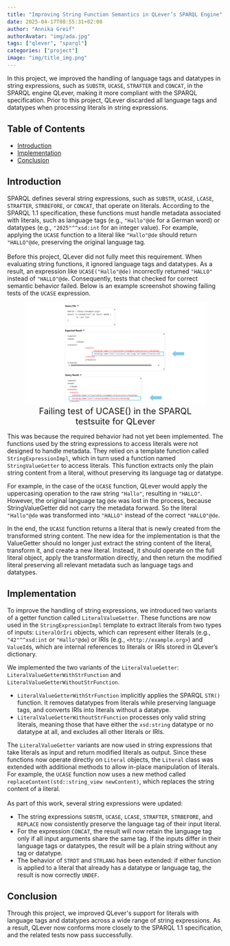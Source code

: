 ```yaml
---
title: "Improving String Function Semantics in QLever’s SPARQL Engine"
date: 2025-04-17T08:55:31+02:00
author: "Annika Greif"
authorAvatar: "img/ada.jpg"
tags: ["qlever", "sparql"]
categories: ["project"]
image: "img/title_img.png"
---
```


In this project, we improved the handling of language tags and datatypes in string expressions, such as `SUBSTR`, `UCASE`, `STRAFTER` and `CONCAT`, in the SPARQL engine QLever, making it more compliant with the SPARQL specification. Prior to this project, QLever discarded all language tags and datatypes when processing literals in string expressions.

## Table of Contents
- [Introduction](#introduction)
- [Implementation](#implementation)
- [Conclusion](#conclusion)

## Introduction
SPARQL defines several string expressions, such as `SUBSTR`, `UCASE`, `LCASE`, `STRAFTER`, `STRBEFORE`, or `CONCAT`, that operate on literals. According to the SPARQL 1.1 specification, these functions must handle metadata associated with literals, such as language tags (e.g., `"Hallo"@de` for a German word) or datatypes (e.g., `"2025"^^xsd:int` for an integer value). For example, applying  the `UCASE` function to a literal like `"Hallo"@de` should return `"HALLO"@de`, preserving the original language tag.\
\
Before this project, QLever did not fully meet this requirement. When evaluating string functions, it ignored language tags and datatypes. As a result, an expression like `UCASE("Hallo"@de)` incorrectly returned `"HALLO"` instead of `"HALLO"@de`. Consequently, tests that checked for correct semantic behavior failed. Below is an example screenshot showing failing tests of the `UCASE` expression.
<figure style="text-align: center;">
    <center><img src="./img/ucase_error.png" alt="distribution of section lengths for each index" width="700"/></center>
    <figcaption style="font-size: 20px;">Failing test of UCASE() in the SPARQL testsuite for QLever</figcaption>
</figure>

This was because the required behavior had not yet been implemented. The functions used by the string expressions to access literals were not designed to handle metadata. They relied on a template function called `StringExpressionImpl`, which in turn used a function named `StringValueGetter` to access literals. This function extracts only the plain string content from a literal, without preserving its language tag or datatype.

For example, in the case of the `UCASE` function, QLever would apply the uppercasing operation to the raw string `"Hallo"`, resulting in `"HALLO"`. However, the original language tag `@de` was lost in the process, because StringValueGetter did not carry the metadata forward. So the literal `"Hallo"@de` was transformed into `"HALLO"` instead of the correct `"HALLO"@de`.

In the end, the `UCASE` function returns a literal that is newly created from the transformed string content. The new idea for the implementation is that the ValueGetter should no longer just extract the string content of the literal, transform it, and create a new literal. Instead, it should operate on the full literal object, apply the transformation directly, and then return the modified literal preserving all relevant metadata such as language tags and datatypes.

## Implementation
To improve the handling of string expressions, we introduced two variants of a getter function called `LiteralValueGetter`. These functions are now used in the `StringExpressionImpl` template to extract literals from two types of inputs: `LiteralOrIri` objects, which can represent either literals (e.g., `"42"^^xsd:int` or `"Hallo"@de`) or IRIs (e.g., `<http://example.org>`) and `ValueId`s, which are internal references to literals or IRIs stored in QLever’s dictionary.

We implemented the two variants of the `LiteralValueGetter`: `LiteralValueGetterWithStrFunction` and `LiteralValueGetterWithoutStrFunction`. 
- `LiteralValueGetterWithStrFunction` implicitly applies the SPARQL `STR()` function. It removes datatypes from literals while preserving language tags, and converts IRIs into literals without a datatype. 
- `LiteralValueGetterWithoutStrFunction` processes only valid string literals, meaning those that have either the `xsd:string` datatype or no datatype at all, and excludes all other literals or IRIs.


The `LiteralValueGetter` variants are now used in string expressions that  take literals as input and return modified literals as output.  Since these functions now operate directly on `Literal` objects, the `Literal` class was extended with additional methods to allow in-place manipulation of literals.\
For example, the `UCASE` function now uses a new method called `replaceContent(std::string_view newContent)`, which replaces the string content of a literal.\
\
As part of this work, several string expressions were updated:

- The string expressions `SUBSTR`, `UCASE`, `LCASE`, `STRAFTER`, `STRBEFORE`, and `REPLACE` now consistently preserve the language tag of their input literal.
- For the expression `CONCAT`, the result will now retain the language tag only if all input arguments share the same tag. If the inputs differ in their language tags or datatypes, the result will be a plain string without any tag or datatype. 
- The behavior of `STRDT` and `STRLANG` has been extended: if either function is applied to a literal that already has a datatype or language tag, the result is now correctly `UNDEF`.


## Conclusion
Through this project, we improved QLever's support for literals with language tags and datatypes across a wide range of string expressions. As a result, QLever now conforms more closely to the SPARQL 1.1 specification, and the related tests now pass successfully.